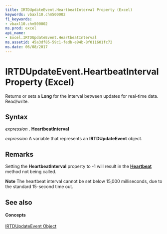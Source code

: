 ```yaml
---
title: IRTDUpdateEvent.HeartbeatInterval Property (Excel)
keywords: vbaxl10.chm500002
f1_keywords:
- vbaxl10.chm500002
ms.prod: excel
api_name:
- Excel.IRTDUpdateEvent.HeartbeatInterval
ms.assetid: 45a3df85-59c1-fedb-e94b-8f011601fc72
ms.date: 06/08/2017
---
```



# IRTDUpdateEvent.HeartbeatInterval Property (Excel)

Returns or sets a  **Long** for the interval between updates for real-time data. Read/write.


## Syntax

 _expression_ . **HeartbeatInterval**

 _expression_ A variable that represents an **IRTDUpdateEvent** object.


## Remarks

Setting the  **HeartbeatInterval** property to -1 will result in the **[Heartbeat](irtdserver-heartbeat-method-excel.md)** method not being called.


 **Note**  The heartbeat interval cannot be set below 15,000 milliseconds, due to the standard 15-second time out.


## See also


#### Concepts


[IRTDUpdateEvent Object](irtdupdateevent-object-excel.md)

